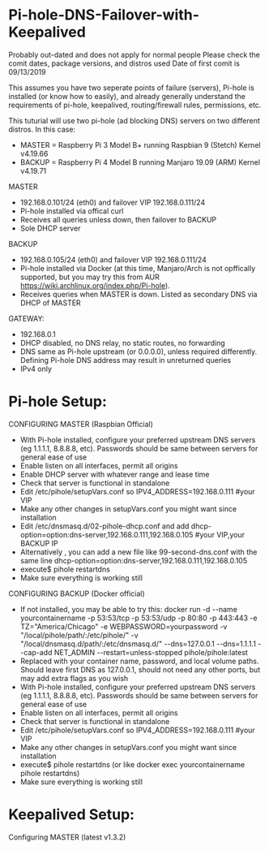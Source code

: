 # Pi-hole-DNS-Failover-with-Keepalived
Probably out-dated and does not apply for normal people
Please check the comit dates, package versions, and distros used
Date of first comit is 09/13/2019

This assumes you have two seperate points of failure (servers), Pi-hole is installed (or know how to easily), and already generally understand the requirements of pi-hole, keepalived, routing/firewall rules, permissions, etc.

This tuturial will use two pi-hole (ad blocking DNS) servers on two different distros. In this case:
  - MASTER = Raspberry Pi 3 Model B+ running Raspbian 9 (Stetch) Kernel v4.19.66
  - BACKUP = Raspberry Pi 4 Model B running Manjaro 19.09 (ARM) Kernel v4.19.71
  
MASTER
  - 192.168.0.101/24 (eth0) and failover VIP 192.168.0.111/24
  - Pi-hole installed via offical curl
  - Receives all queries unless down, then failover to BACKUP
  - Sole DHCP server
  
BACKUP
  - 192.168.0.105/24 (eth0) and failover VIP 192.168.0.111/24
  - Pi-hole installed via Docker (at this time, Manjaro/Arch is not opffically supported, but you may try this from AUR https://wiki.archlinux.org/index.php/Pi-hole).
  - Receives queries when MASTER is down. Listed as secondary DNS via DHCP of MASTER
  
GATEWAY:
  - 192.168.0.1
  - DHCP disabled, no DNS relay, no static routes, no forwarding
  - DNS same as Pi-hole upstream (or 0.0.0.0), unless required differently. Defining Pi-hole DNS address may result in unreturned queries
  - IPv4 only

# Pi-hole Setup:
CONFIGURING MASTER (Raspbian Official)
  - With Pi-hole installed, configure your preferred upstream DNS servers (eg 1.1.1.1, 8.8.8.8, etc). Passwords should be same between servers for general ease of use
  - Enable listen on all interfaces, permit all origins
  - Enable DHCP server with whatever range and lease time
  - Check that server is functional in standalone
  - Edit /etc/pihole/setupVars.conf so IPV4_ADDRESS=192.168.0.111 #your VIP
  - Make any other changes in setupVars.conf you might want since installation
  - Edit /etc/dnsmasq.d/02-pihole-dhcp.conf and add dhcp-option=option:dns-server,192.168.0.111,192.168.0.105 #your VIP,your BACKUP IP
  - Alternatively , you can add a new file like 99-second-dns.conf with the same line dhcp-option=option:dns-server,192.168.0.111,192.168.0.105
  - execute$ pihole restartdns
  - Make sure everything is working still
  
CONFIGURING BACKUP (Docker official)
  - If not installed, you may be able to try this: docker run -d --name yourcontainername -p 53:53/tcp -p 53:53/udp -p 80:80 -p 443:443 -e TZ="America/Chicago" -e WEBPASSWORD=yourpassword -v "/local/pihole/path/:/etc/pihole/" -v "/local/dnsmasq.d/path/:/etc/dnsmasq.d/" --dns=127.0.0.1 --dns=1.1.1.1 --cap-add NET_ADMIN --restart=unless-stopped pihole/pihole:latest
  - Replaced with your container name, password, and local volume paths. Should leave first DNS as 127.0.0.1, should not need any other ports, but may add extra flags as you wish
  - With Pi-hole installed, configure your preferred upstream DNS servers (eg 1.1.1.1, 8.8.8.8, etc). Passwords should be same between servers for general ease of use
  - Enable listen on all interfaces, permit all origins
  - Check that server is functional in standalone
  - Edit /etc/pihole/setupVars.conf so IPV4_ADDRESS=192.168.0.111 #your VIP
  - Make any other changes in setupVars.conf you might want since installation
  - execute$ pihole restartdns (or like docker exec yourcontainername pihole restartdns)
  - Make sure everything is working still
  
# Keepalived Setup:
Configuring MASTER (latest v1.3.2)

